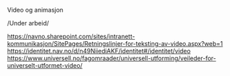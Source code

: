 Video og animasjon

/Under arbeid/

https://navno.sharepoint.com/sites/intranett-kommunikasjon/SitePages/Retningslinjer-for-teksting-av-video.aspx?web=1
https://identitet.nav.no/d/n49NiiediAKF/identitet#/identitet/video
https://www.universell.no/fagomraader/universell-utforming/veileder-for-universelt-utformet-video/

